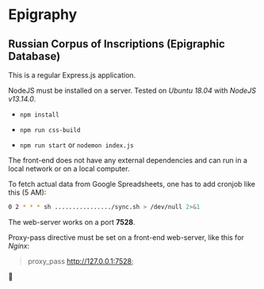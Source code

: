 # Epigraphy
## Russian Corpus of Inscriptions (Epigraphic Database)

This is a regular Express.js application.

NodeJS must be installed on a server. Tested on *Ubuntu 18.04* with *NodeJS v13.14.0*.

* `npm install`

* `npm run css-build`

* `npm run start` or `nodemon index.js` 

The front-end does not have any external dependencies and can run in a local network or on a local computer.

To fetch actual data from Google Spreadsheets, one has to add cronjob like this (5 AM):

```bash
0 2 * * * sh ................/sync.sh > /dev/null 2>&1
```

The web-server works on a port **7528**.

Proxy-pass directive must be set on a front-end web-server, like this for *Nginx*:

> proxy_pass http://127.0.0.1:7528;

:space_invader: